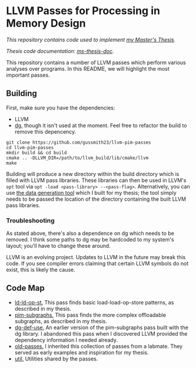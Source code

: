 # LLVM Passes for Processing in Memory Design
_This repository contains code used to implement [my Master's Thesis](https://github.com/gussmith23/masters-thesis/releases/)._

_Thesis code documentation: [ms-thesis-doc](https://github.com/gussmith23/ms-thesis-doc)._

This repository contains a number of LLVM passes which perform various analyses over programs. In this README, we will highlight the most important passes.

## Building
First, make sure you have the dependencies:
- LLVM
- [dg](https://github.com/mchalupa/dg), though it isn't used at the moment. Feel free to refactor the build to remove this depencency.

```shell
git clone https://github.com/gussmith23/llvm-pim-passes
cd llvm-pim-passes
mkdir build && cd build
cmake .. -DLLVM_DIR=/path/to/llvm_build/lib/cmake/llvm
make
```
Building will produce a new directory within the build directory which is filled with LLVM pass libraries. These libraries can then be used in LLVM's `opt` tool via `opt -load <pass-library> --<pass-flag>`. Alternatively, you can use [the data generation tool](https://github.com/gussmith23/masters-thesis-data-generation) which I built for my thesis; the tool simply needs to be passed the location of the directory containing the built LLVM pass libraries. 

### Troubleshooting
As stated above, there's also a dependence on dg which needs to be removed. I think some paths to dg may be hardcoded to my system's layout; you'll have to change these around. 

LLVM is an evolving project. Updates to LLVM in the future may break this code. If you see compiler errors claiming that certain LLVM symbols do not exist, this is likely the cause.

## Code Map
- [ld-ld-op-st.](ld-ld-op-st) This pass finds basic load-load-op-store patterns, as described in my thesis.
- [pim-subgraphs.](pim-subgraphs) This pass finds the more complex offloadable subgraphs, as described in my thesis.
- [dg-def-use.](dg-def-use) An earlier version of the pim-subgraphs pass built with the dg library. I abandoned this pass when I discovered LLVM provided the dependency information I needed already.
- [old-passes.](old-passes) I inherited this collection of passes from a labmate. They served as early examples and inspiration for my thesis. 
- [util.](util) Utilities shared by the passes.
